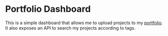 # Portfolio Dashboard

This is a simple dashboard that allows me to upload projects to my [portfolio](https://github.com/Ehijoe/portfolio). It also exposes an API to search my projects according to tags.
